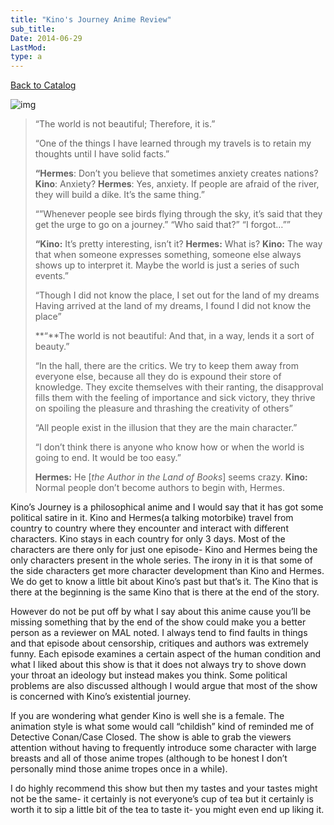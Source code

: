 ```yaml
---
title: "Kino's Journey Anime Review"
sub_title:
Date: 2014-06-29
LastMod:
type: a
---
```


[Back to Catalog](https://otaking.xyz/index.html)

![img](http://upload.wikimedia.org/wikipedia/en/7/70/Kino_and_Hermes.jpg)

> “The world is not beautiful; Therefore, it is.”
>
> “One of the things I have learned through my travels is to retain my thoughts until I have solid facts.”
>
> **“Hermes**: Don’t you believe that sometimes anxiety creates nations?
> **Kino**: Anxiety?
> **Hermes**: Yes, anxiety. If people are afraid of the river, they will build a dike. It’s the same thing.”
>
> “”Whenever people see birds flying through the sky, it’s said that they get the urge to go on a journey.”
> “Who said that?”
> “I forgot…””
>
> **“Kino:** It’s pretty interesting, isn’t it?
> **Hermes:** What is?
> **Kino:** The way that when someone expresses something, someone else always shows up to interpret it. Maybe the world is just a series of such events.”
>
> “Though I did not know the place,
> I set out for the land of my dreams
> Having arrived at the land of my dreams,
> I found I did not know the place”
>
> **“**The world is not beautiful: And that, in a way, lends it a sort of beauty.”
>
> “In the hall, there are the critics. We try to keep them away from everyone else, because all they do is expound their store of knowledge. They excite themselves with their ranting, the disapproval fills them with the feeling of importance and sick victory, they thrive on spoiling the pleasure and thrashing the creativity of others”
>
> “All people exist in the illusion that they are the main character.”
>
> “I don’t think there is anyone who know how or when the world is going to end. It would be too easy.”
>
> **Hermes:** He [*the Author in the Land of Books*] seems crazy.
> **Kino:** Normal people don’t become authors to begin with, Hermes.

Kino’s Journey is a philosophical anime and I would say that it has got some political satire in it. Kino and Hermes(a talking motorbike) travel from country to country where they encounter and interact with different characters. Kino stays in each country for only 3 days. Most of the characters are there only for just one episode- Kino and Hermes being the only characters present in the whole series. The irony in it is that some of the side characters get more character development than Kino and Hermes. We do get to know a little bit about Kino’s past but that’s it. The Kino that is there at the beginning is the same Kino that is there at the end of the story.

However do not be put off by what I say about this anime cause you’ll be missing something that by the end of the show could make you a better person as a reviewer on MAL noted. I always tend to find faults in things and that episode about censorship, critiques and authors was extremely funny. Each episode examines a certain aspect of the human condition and what I liked about this show is that it does not always try to shove down your throat an ideology but instead makes you think. Some political problems are also discussed although I would argue that most of the show is concerned with Kino’s existential journey.

If you are wondering what gender Kino is well she is a female. The animation style is what some would call “childish” kind of reminded me of Detective Conan/Case Closed. The show is able to grab the viewers attention without having to frequently introduce some character with large breasts and all of those anime tropes (although to be honest I don’t personally mind those anime tropes once in a while).

I do highly recommend this show but then my tastes and your tastes might not be the same- it certainly is not everyone’s cup of tea but it certainly is worth it to sip a little bit of the tea to taste it- you might even end up liking it.
